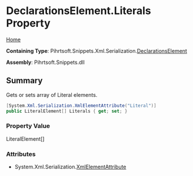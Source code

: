 <a name="_top"></a>

# DeclarationsElement\.Literals Property

[Home](../../../../../../README.md#_top)

**Containing Type**: Pihrtsoft\.Snippets\.Xml\.Serialization\.[DeclarationsElement](../README.md#_top)

**Assembly**: Pihrtsoft\.Snippets\.dll

## Summary

Gets or sets array of Literal elements\.

```csharp
[System.Xml.Serialization.XmlElementAttribute("Literal")]
public LiteralElement[] Literals { get; set; }
```

### Property Value

LiteralElement\[\]

### Attributes

* System\.Xml\.Serialization\.[XmlElementAttribute](https://docs.microsoft.com/en-us/dotnet/api/system.xml.serialization.xmlelementattribute)

